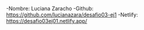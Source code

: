 -Nombre: Luciana Zaracho
-Github: https://github.com/lucianazara/desafio03-ej1
-Netlify: https://desafio03ej01.netlify.app/